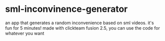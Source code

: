 # sml-inconvinence-generator
an app that generates a random inconvenience based on sml videos. it's fun for 5 minutes!
made with clickteam fusion 2.5, you can use the code for whatever you want
